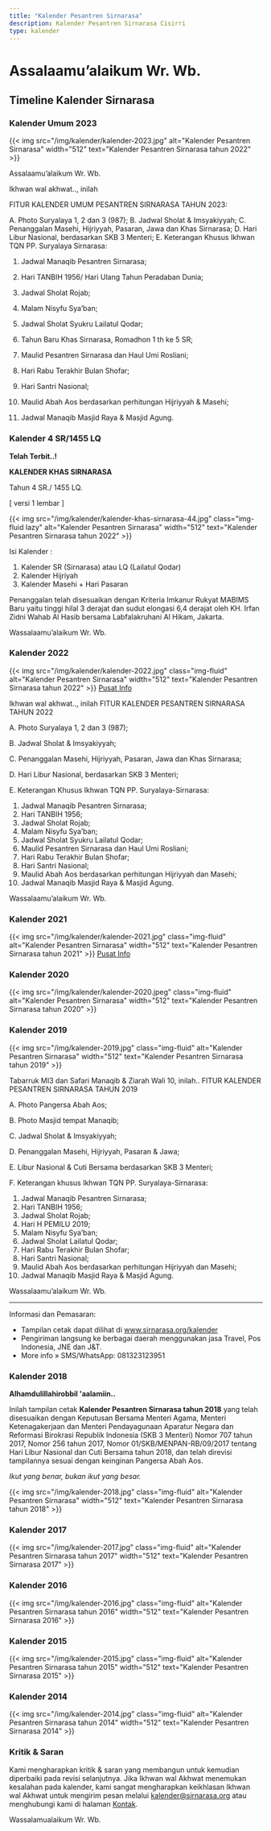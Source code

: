 ```yaml
---
title: "Kalender Pesantren Sirnarasa"
description: Kalender Pesantren Sirnarasa Cisirri
type: kalender
---
```

# **Assalaamu’alaikum Wr. Wb.**

## Timeline Kalender Sirnarasa

### Kalender Umum 2023

{{< img  src="/img/kalender/kalender-2023.jpg" alt="Kalender Pesantren Sirnarasa" width="512" text="Kalender Pesantren Sirnarasa tahun 2022" >}}

Assalaamu’alaikum Wr. Wb.

 

Ikhwan wal akhwat.., inilah

FITUR KALENDER UMUM PESANTREN SIRNARASA TAHUN 2023:

 

A. Photo Suryalaya 1, 2 dan 3 (987);
B. Jadwal Sholat & Imsyakiyyah;
C. Penanggalan Masehi, Hijriyyah, Pasaran, Jawa dan Khas Sirnarasa;
D. Hari Libur Nasional, berdasarkan SKB 3 Menteri;
E. Keterangan Khusus Ikhwan TQN PP. Suryalaya Sirnarasa:

1.    Jadwal Manaqib Pesantren Sirnarasa;

2.    Hari TANBIH 1956/ Hari Ulang Tahun Peradaban Dunia;

3.    Jadwal Sholat Rojab;

4.    Malam Nisyfu Sya’ban;

5.    Jadwal Sholat Syukru Lailatul Qodar;

6.    Tahun Baru Khas Sirnarasa, Romadhon 1 th ke 5 SR;

7.    Maulid Pesantren Sirnarasa dan Haul Umi Rosliani;

8.    Hari Rabu Terakhir Bulan Shofar;

9.    Hari Santri Nasional;

10.  Maulid Abah Aos berdasarkan perhitungan Hijriyyah & Masehi;

11.  Jadwal Manaqib Masjid Raya & Masjid Agung.

### Kalender 4 SR/1455 LQ

**Telah Terbit..!**

**KALENDER KHAS SIRNARASA**

Tahun 4 SR./ 1455 LQ.

[ versi 1 lembar ] 

{{< img src="/img/kalender/kalender-khas-sirnarasa-44.jpg" class="img-fluid lazy" alt="Kalender Pesantren Sirnarasa" width="512" text="Kalender Pesantren Sirnarasa tahun 2022" >}}

Isi Kalender :

1. Kalender SR (Sirnarasa) atau LQ (Lailatul Qodar)
2. Kalender Hijriyah
3. Kalender Masehi + Hari Pasaran 

Penanggalan telah disesuaikan dengan Kriteria Imkanur Rukyat MABIMS Baru yaitu tinggi hilal 3 derajat dan sudut elongasi 6,4 derajat oleh KH. Irfan Zidni Wahab Al Hasib bersama Labfalakruhani Al Hikam, Jakarta. 

Wassalaamu’alaikum Wr. Wb.

### Kalender 2022

{{< img src="/img/kalender/kalender-2022.jpg" class="img-fluid" alt="Kalender Pesantren Sirnarasa" width="512" text="Kalender Pesantren Sirnarasa tahun 2022" >}}
[Pusat Info](https://wa.me/6281323123951)

Ikhwan wal akhwat.., inilah
FITUR KALENDER PESANTREN SIRNARASA TAHUN 2022

A. Photo Suryalaya 1, 2 dan 3 (987);

B. Jadwal Sholat & Imsyakiyyah;

C. Penanggalan Masehi, Hijriyyah, Pasaran, Jawa dan Khas Sirnarasa;

D. Hari Libur Nasional, berdasarkan SKB 3 Menteri;

E. Keterangan Khusus Ikhwan TQN PP. Suryalaya-Sirnarasa:
1. Jadwal Manaqib Pesantren Sirnarasa;
2. Hari TANBIH 1956;
3. Jadwal Sholat Rojab;
4. Malam Nisyfu Sya’ban;
5. Jadwal Sholat Syukru Lailatul Qodar;
6. Maulid Pesantren Sirnarasa dan Haul Umi Rosliani;
7. Hari Rabu Terakhir Bulan Shofar;
8. Hari Santri Nasional;
9. Maulid Abah Aos berdasarkan perhitungan Hijriyyah dan Masehi;
10. Jadwal Manaqib Masjid Raya & Masjid Agung.

Wassalaamu’alaikum Wr. Wb. 

### Kalender 2021

{{< img src="/img/kalender/kalender-2021.jpg" class="img-fluid" alt="Kalender Pesantren Sirnarasa" width="512" text="Kalender Pesantren Sirnarasa tahun 2021" >}}
[Pusat Info](https://wa.me/6281323123951)



### Kalender 2020

{{< img src="/img/kalender/kalender-2020.jpeg" class="img-fluid" alt="Kalender Pesantren Sirnarasa" width="512" text="Kalender Pesantren Sirnarasa tahun 2020" >}}

### Kalender 2019

{{< img src="/img/kalender-2019.jpg" class="img-fluid" alt="Kalender Pesantren Sirnarasa" width="512" text="Kalender Pesantren Sirnarasa tahun 2019" >}}

Tabarruk MI3 dan Safari Manaqib & Ziarah Wali 10, inilah.. 
FITUR KALENDER PESANTREN SIRNARASA TAHUN 2019

A. Photo Pangersa Abah Aos; 

B. Photo Masjid tempat Manaqib; 

C. Jadwal Sholat & Imsyakiyyah; 

D. Penanggalan Masehi, Hijriyyah, Pasaran & Jawa;

E. Libur Nasional & Cuti Bersama berdasarkan SKB 3 Menteri;

F. Keterangan khusus Ikhwan TQN PP. Suryalaya-Sirnarasa:
1. Jadwal Manaqib Pesantren Sirnarasa;
2. Hari TANBIH 1956;
3. Jadwal Sholat Rojab;
4. Hari H PEMILU 2019; 
5. Malam Nisyfu Sya’ban;
6. Jadwal Sholat Lailatul Qodar;
7. Hari Rabu Terakhir Bulan Shofar;
8. Hari Santri Nasional; 
9. Maulid Abah Aos berdasarkan perhitungan Hijriyyah dan Masehi;
10. Jadwal Manaqib Masjid Raya & Masjid Agung. 

Wassalaamu’alaikum Wr. Wb.

------------
Informasi dan Pemasaran:
- Tampilan cetak dapat dilihat di www.sirnarasa.org/kalender
- Pengiriman langsung ke berbagai daerah menggunakan jasa Travel, Pos Indonesia, JNE dan J&T. 
- More info » SMS/WhatsApp: 081323123951
### Kalender 2018

**Alhamdulillahirobbil 'aalamiin..**

Inilah tampilan cetak **Kalender Pesantren Sirnarasa tahun 2018** yang telah disesuaikan dengan Keputusan Bersama Menteri Agama, Menteri Ketenagakerjaan dan Menteri Pendayagunaan Aparatur Negara dan Reformasi Birokrasi Republik Indonesia  (SKB 3 Menteri) Nomor 707 tahun 2017, Nomor 256 tahun 2017, Nomor 01/SKB/MENPAN-RB/09/2017 tentang Hari Libur Nasional dan Cuti Bersama tahun 2018, dan telah direvisi tampilannya sesuai dengan keinginan Pangersa Abah Aos.

_Ikut yang benar, bukan ikut yang besar._

{{< img src="/img/kalender-2018.jpg" class="img-fluid" alt="Kalender Pesantren Sirnarasa" width="512" text="Kalender Pesantren Sirnarasa tahun 2018" >}}

### Kalender 2017

{{< img src="/img/kalender-2017.jpg" class="img-fluid" alt="Kalender Pesantren Sirnarasa tahun 2017" width="512" text="Kalender Pesantren Sirnarasa 2017" >}}

### Kalender 2016

{{< img src="/img/kalender-2016.jpg" class="img-fluid" alt="Kalender Pesantren Sirnarasa tahun 2016" width="512" text="Kalender Pesantren Sirnarasa 2016" >}}

### Kalender 2015

{{< img src="/img/kalender-2015.jpg" class="img-fluid" alt="Kalender Pesantren Sirnarasa tahun 2015" width="512" text="Kalender Pesantren Sirnarasa 2015" >}}

### Kalender 2014

{{< img src="/img/kalender-2014.jpg" class="img-fluid" alt="Kalender Pesantren Sirnarasa tahun 2014" width="512" text="Kalender Pesantren Sirnarasa 2014" >}}

### Kritik & Saran
Kami mengharapkan kritik & saran yang membangun untuk kemudian diperbaiki pada revisi selanjutnya. Jika Ikhwan wal Akhwat menemukan kesalahan pada kalender, kami sangat mengharapkan keikhlasan Ikhwan wal Akhwat untuk mengirim pesan melalui [kalender@sirnarasa.org](mailto:kalender@sirnarasa.org) atau menghubungi kami di halaman [Kontak](/kontak).

Wassalamualaikum Wr. Wb.